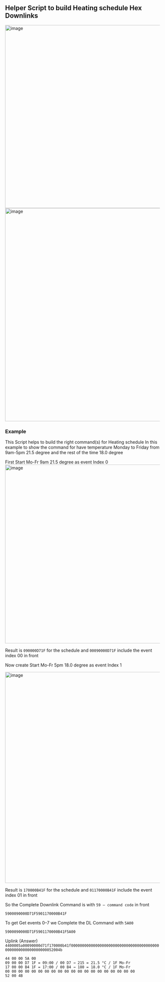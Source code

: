 ## Helper Script to build Heating schedule Hex Downlinks

<img width="654" height="596" alt="image" src="https://github.com/user-attachments/assets/5a10c7f0-960e-4d79-a991-eae87ea284e9" />

<img width="997" height="694" alt="image" src="https://github.com/user-attachments/assets/146330c9-d0ac-4c67-a84f-66114ae72bf5" />



### Example
This Script helps to build the right command(s) for Heating schedule
In this example to show the command for have temperature Monday to Friday from 9am-5pm 21.5 degree and the rest of the time 18.0 degree

First Start Mo-Fr 9am 21.5 degree as event Index 0
<img width="1017" height="582" alt="image" src="https://github.com/user-attachments/assets/8fe70cb3-02cb-46ce-8513-c266e3bdf51b" />

Result is ```090000D71F``` for the schedule and
```00090000D71F``` include the event index 00 in front

Now create Start Mo-Fr 5pm 18.0 degree as event Index 1

<img width="987" height="687" alt="image" src="https://github.com/user-attachments/assets/9cdfea10-d5e5-4bf3-96bc-7625eb29453d" />

Result is ```170000B41F``` for the schedule and
```01170000B41F``` include the event index 01 in front


So the Complete Downlink Command is with ```59 – command code``` in front

```5900090000D71F5901170000B41F```

To get Get events 0–7 we Complete the DL Command with ```5A00```

```5900090000D71F5901170000B41F5A00```

Uplink (Answer)
```4400005a00090000d71f170000b41f00000000000000000000000000000000000000000000000000000000000052004b```

```
44 00 00 5A 00 
09 00 00 D7 1F = 09:00 / 00 D7 → 215 = 21.5 °C / 1F Mo-Fr
17 00 00 B4 1F = 17:00 / 00 B4 → 180 = 18.0 °C / 1F Mo-Fr
00 00 00 00 00 00 00 00 00 00 00 00 00 00 00 00 00 00 00 00 
52 00 4B
```








